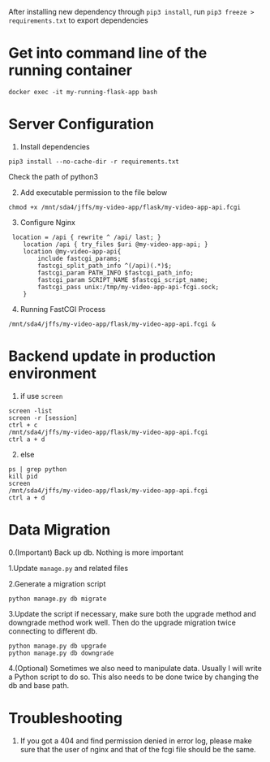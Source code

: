 After installing new dependency through `pip3 install`, run `pip3 freeze > requirements.txt` to export dependencies

# Get into command line of the running container
`docker exec -it my-running-flask-app bash`

# Server Configuration

1. Install dependencies
```
pip3 install --no-cache-dir -r requirements.txt
```

Check the path of python3

2. Add executable permission to the file below
```
chmod +x /mnt/sda4/jffs/my-video-app/flask/my-video-app-api.fcgi
```

3. Configure Nginx
```
 location = /api { rewrite ^ /api/ last; }
    location /api { try_files $uri @my-video-app-api; }
    location @my-video-app-api{
        include fastcgi_params;
        fastcgi_split_path_info ^(/api)(.*)$;
        fastcgi_param PATH_INFO $fastcgi_path_info;
        fastcgi_param SCRIPT_NAME $fastcgi_script_name;
        fastcgi_pass unix:/tmp/my-video-app-api-fcgi.sock;
    }
```

4. Running FastCGI Process
```
/mnt/sda4/jffs/my-video-app/flask/my-video-app-api.fcgi &
```

# Backend update in production environment
1. if use `screen`
```
screen -list
screen -r [session]
ctrl + c
/mnt/sda4/jffs/my-video-app/flask/my-video-app-api.fcgi
ctrl a + d
```

2. else 
```
ps | grep python
kill pid
screen
/mnt/sda4/jffs/my-video-app/flask/my-video-app-api.fcgi
ctrl a + d
```

# Data Migration
0.(Important) Back up db. Nothing is more important

1.Update `manage.py` and related files

2.Generate a migration script
```
python manage.py db migrate
```

3.Update the script if necessary, make sure both the upgrade method and downgrade method work well. Then do the upgrade migration twice connecting to different db.
```
python manage.py db upgrade
python manage.py db downgrade
```

4.(Optional) Sometimes we also need to manipulate data. Usually I will write a Python script to do so. This also needs to be done twice by changing the db and base path.

# Troubleshooting
1. If you got a 404 and find permission denied in error log, please make sure that the user of nginx and that of the fcgi file should be the same.